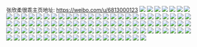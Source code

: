 张欣柔很乖主页地址: https://weibo.com/u/6813000123 
![](https://wx4.sinaimg.cn/mw2000/007r4EyLgy1h8qu2ezmyzj30u0140n5o.jpg) 
![](https://wx4.sinaimg.cn/mw2000/007r4EyLgy1h8pscxz8pyj30u0140ahg.jpg) 
![](https://wx4.sinaimg.cn/mw2000/007r4EyLgy1h8pscvpyanj31900u0wns.jpg) 
![](https://wx4.sinaimg.cn/mw2000/007r4EyLgy1h8psd0fykoj30u0141wof.jpg) 
![](https://wx4.sinaimg.cn/mw2000/007r4EyLgy1h8fj5tb8ruj324836cx6p.jpg) 
![](https://wx4.sinaimg.cn/mw2000/007r4EyLgy1h7wl61zymyj31sc2dsu0x.jpg) 
![](https://wx4.sinaimg.cn/mw2000/007r4EyLgy1h7wl5xu3cvj31dz1unb29.jpg) 
![](https://wx4.sinaimg.cn/mw2000/007r4EyLly1h64xjm2ne9j31400u00wh.jpg) 
![](https://wx4.sinaimg.cn/mw2000/007r4EyLgy1h5rbkerxqnj31o0280e82.jpg) 
![](https://wx4.sinaimg.cn/mw2000/007r4EyLgy1h5rbk507b1j31o0280b2a.jpg) 
![](https://wx4.sinaimg.cn/mw2000/007r4EyLgy1h5fz073lq1j30u014045t.jpg) 
![](https://wx4.sinaimg.cn/mw2000/007r4EyLgy1h5fz05eoktj30u0140n3z.jpg) 
![](https://wx4.sinaimg.cn/mw2000/007r4EyLgy1h4dqnkls17j30u01400zz.jpg) 
![](https://wx4.sinaimg.cn/mw2000/007r4EyLgy1h4dqnju9kyj30u014045v.jpg) 
![](https://wx4.sinaimg.cn/mw2000/007r4EyLgy1h2rai3cd52j32c0340kjm.jpg) 
![](https://wx4.sinaimg.cn/mw2000/007r4EyLgy1h2rai4u3ghj31dc21zay0.jpg) 
![](https://wx4.sinaimg.cn/mw2000/007r4EyLly1gz2ti0bzw0j31o0280x6q.jpg) 
![](https://wx4.sinaimg.cn/mw2000/007r4EyLly1gz2thxn9mvj31is211x6p.jpg) 
![](https://wx4.sinaimg.cn/mw2000/007r4EyLgy1gyb0tpyvb7j30u0190442.jpg) 
![](https://wx4.sinaimg.cn/mw2000/007r4EyLgy1gyb0tpf2xaj30u0190dla.jpg) 
![](https://wx4.sinaimg.cn/mw2000/007r4EyLgy1gyb0tqlsvyj31900u0n35.jpg) 
![](https://wx4.sinaimg.cn/mw2000/007r4EyLgy1gyb0tr7ytfj30u019044v.jpg) 
![](https://wx4.sinaimg.cn/mw2000/007r4EyLly1gxgsk6iy8wj322o340b2a.jpg) 
![](https://wx4.sinaimg.cn/mw2000/007r4EyLly1gxgsknwkzij322o340b2a.jpg) 
![](https://wx4.sinaimg.cn/mw2000/007r4EyLly1gxgskur5k2j322o340b2a.jpg) 
![](https://wx4.sinaimg.cn/mw2000/007r4EyLly1gxgsl4rhsij322o3407wi.jpg) 
![](https://wx4.sinaimg.cn/mw2000/007r4EyLly1gxgslbvtfhj322o3407wi.jpg) 
![](https://wx4.sinaimg.cn/mw2000/007r4EyLly1gxgsliu09cj322o340e82.jpg) 
![](https://wx4.sinaimg.cn/mw2000/007r4EyLly1gw4zo28gd7j31c92dsqv5.jpg) 
![](https://wx4.sinaimg.cn/mw2000/007r4EyLly1gw4zo457xzj31c92ds7wi.jpg) 
![](https://wx4.sinaimg.cn/mw2000/007r4EyLly1gvzd7fk5jwj322o340x6p.jpg) 
![](https://wx4.sinaimg.cn/mw2000/007r4EyLly1gvzd7hd04rj322o3401ky.jpg) 
![](https://wx4.sinaimg.cn/mw2000/007r4EyLly1gvzd7dv3twj322o3407wj.jpg) 
![](https://wx4.sinaimg.cn/mw2000/007r4EyLly1gvvsq1rwovj31os2j67wh.jpg) 
![](https://wx4.sinaimg.cn/mw2000/007r4EyLly1gvvsq37tl3j334022okjl.jpg) 
![](https://wx4.sinaimg.cn/mw2000/007r4EyLly1gvvsq0jqt5j334022ou0x.jpg) 
![](https://wx4.sinaimg.cn/mw2000/007r4EyLly1gvh9hbnwccj60u01407bv02.jpg) 
![](https://wx4.sinaimg.cn/mw2000/007r4EyLly1gvfuiyudk4j60u01900zm02.jpg) 
![](https://wx4.sinaimg.cn/mw2000/007r4EyLly1gvfuizrfl6j60u01907cg02.jpg) 
![](https://wx4.sinaimg.cn/mw2000/007r4EyLly1gvfuj1f0i4j60u01907bb02.jpg) 
![](https://wx4.sinaimg.cn/mw2000/007r4EyLly1gvfuiy5qvuj60u0190wlf02.jpg) 
![](https://wx4.sinaimg.cn/mw2000/007r4EyLly1gvf9o0re2zj61qp2m2x6p02.jpg) 
![](https://wx4.sinaimg.cn/mw2000/007r4EyLly1gvf9nymi3rj322o340npe.jpg) 
![](https://wx4.sinaimg.cn/mw2000/007r4EyLly1gtyfgfilp8j622o340x6p02.jpg) 
![](https://wx4.sinaimg.cn/mw2000/007r4EyLly1gtyfgjsaqaj634022ou0x02.jpg) 
![](https://wx4.sinaimg.cn/mw2000/007r4EyLly1gtyfgo9is7j634022o4qq02.jpg) 
![](https://wx4.sinaimg.cn/mw2000/007r4EyLly1gtabhgqfomj316e1kj7uh.jpg) 
![](https://wx4.sinaimg.cn/mw2000/007r4EyLly1gta0t9xnp4j30u0160k65.jpg) 
![](https://wx4.sinaimg.cn/mw2000/007r4EyLly1gsp5uzhzarj321i2ux7wj.jpg) 
![](https://wx4.sinaimg.cn/mw2000/007r4EyLly1gsp5v8ozmvj323z2yd1l0.jpg) 
![](https://wx4.sinaimg.cn/mw2000/007r4EyLly1gsp5uqz953j626231aqv702.jpg) 
![](https://wx4.sinaimg.cn/mw2000/007r4EyLly1gsp5vjkgbwj320r2tux6r.jpg) 
![](https://wx4.sinaimg.cn/mw2000/007r4EyLly1gskr9mk12fj31hc0zkqgp.jpg) 
![](https://wx4.sinaimg.cn/mw2000/007r4EyLly1gskr9m0ed5j30op111te2.jpg) 
![](https://wx4.sinaimg.cn/mw2000/007r4EyLly1gskr9n2bytj30u0190wl1.jpg) 
![](https://wx4.sinaimg.cn/mw2000/007r4EyLly1gshql0gs4pj30zo1dywpv.jpg) 
![](https://wx4.sinaimg.cn/mw2000/007r4EyLly1gshql1mcjcj30wq19tqaj.jpg) 
![](https://wx4.sinaimg.cn/mw2000/007r4EyLly1gshqky5nfyj30zo1dy7ei.jpg) 
![](https://wx4.sinaimg.cn/mw2000/007r4EyLly1gsdozwkkmkj31o0280hdt.jpg) 
![](https://wx4.sinaimg.cn/mw2000/007r4EyLly1gsdozzhvq4j31o0280hdt.jpg) 
![](https://wx4.sinaimg.cn/mw2000/007r4EyLly1gsdoztjvlrj31o0280npd.jpg) 
![](https://wx4.sinaimg.cn/mw2000/007r4EyLly1gsdici2ccyj31o0280hdt.jpg) 
![](https://wx4.sinaimg.cn/mw2000/007r4EyLly1gsdiclszihj31o0280u0x.jpg) 
![](https://wx4.sinaimg.cn/mw2000/007r4EyLly1gsdicplk2qj31o0280u0x.jpg) 
![](https://wx4.sinaimg.cn/mw2000/007r4EyLly1gsbq5g4j7sj31i0200b29.jpg) 
![](https://wx4.sinaimg.cn/mw2000/007r4EyLly1gs4kaa4tpkj32c033y4qr.jpg) 
![](https://wx4.sinaimg.cn/mw2000/007r4EyLly1gs3fzs2fcvj30zo1bkas8.jpg) 
![](https://wx4.sinaimg.cn/mw2000/007r4EyLly1gs3g0izxfbj30yd19tap0.jpg) 
![](https://wx4.sinaimg.cn/mw2000/007r4EyLly1gr6tdrzwkej30qa0z2149.jpg) 
![](https://wx4.sinaimg.cn/mw2000/007r4EyLly1gr6tdskwnaj30mn0u747e.jpg) 
![](https://wx4.sinaimg.cn/mw2000/007r4EyLly1gqtnwjnxdaj31o0280e82.jpg) 
![](https://wx4.sinaimg.cn/mw2000/007r4EyLly1gqcfpg1s8nj30u0140dtt.jpg) 
![](https://wx4.sinaimg.cn/mw2000/007r4EyLly1gpnet0nqhtj31o0280npd.jpg) 
![](https://wx4.sinaimg.cn/mw2000/007r4EyLly1gp5mjdpadfj31o0280hdt.jpg) 
![](https://wx4.sinaimg.cn/mw2000/007r4EyLly1gp5mj874pbj31o0280npd.jpg) 
![](https://wx4.sinaimg.cn/mw2000/007r4EyLly1gp5mjlpymvj31o0280hdt.jpg) 
![](https://wx4.sinaimg.cn/mw2000/007r4EyLly1gotqnm55kvj31911o0x6p.jpg) 
![](https://wx4.sinaimg.cn/mw2000/007r4EyLly1gotqnj8l15j31r02c0npe.jpg) 
![](https://wx4.sinaimg.cn/mw2000/007r4EyLly1gotqnp84jfj31u72g9u0y.jpg) 
![](https://wx4.sinaimg.cn/mw2000/007r4EyLly1go8qz9l5odj30u0160n3n.jpg) 
![](https://wx4.sinaimg.cn/mw2000/007r4EyLly1go8qzb50y8j30u0160te8.jpg) 
![](https://wx4.sinaimg.cn/mw2000/007r4EyLly1go8qzc7j4ej30u0160wk7.jpg) 
![](https://wx4.sinaimg.cn/mw2000/007r4EyLgy1gneg8hpuj1j31o02807wi.jpg) 
![](https://wx4.sinaimg.cn/mw2000/007r4EyLgy1ggy16435ocj31o0280npe.jpg) 
![](https://wx4.sinaimg.cn/mw2000/007r4EyLgy1ggy165on0cj31o0280npe.jpg) 
![](https://wx4.sinaimg.cn/mw2000/007r4EyLgy1ggy16269yoj31o0280npe.jpg) 
![](https://wx4.sinaimg.cn/mw2000/007r4EyLgy1gfzvoj2vesj326u2x5e82.jpg) 
![](https://wx4.sinaimg.cn/mw2000/007r4EyLgy1gfzvokr3rgj329m33shdu.jpg) 
![](https://wx4.sinaimg.cn/mw2000/007r4EyLgy1gfzvomfis7j325r2vp4qq.jpg) 
![](https://wx4.sinaimg.cn/mw2000/007r4EyLgy1gftqoac1blj322o340hdu.jpg) 
![](https://wx4.sinaimg.cn/mw2000/007r4EyLgy1gftqobuz8qj322o340qv6.jpg) 
![](https://wx4.sinaimg.cn/mw2000/007r4EyLgy1gftqodipdcj322o340e82.jpg) 
![](https://wx4.sinaimg.cn/mw2000/007r4EyLgy1gfmtt4yb28j31900u0481.jpg) 
![](https://wx4.sinaimg.cn/mw2000/007r4EyLgy1gfmtt4ga03j31900u0dqd.jpg) 
![](https://wx4.sinaimg.cn/mw2000/007r4EyLgy1gfmtt5hqsaj30u0190k10.jpg) 
![](https://wx4.sinaimg.cn/mw2000/007r4EyLgy1gfldwawzx3j334022oe84.jpg) 
![](https://wx4.sinaimg.cn/mw2000/007r4EyLgy1gfldw7rigej322o340hdw.jpg) 
![](https://wx4.sinaimg.cn/mw2000/007r4EyLgy1gfldwdp4jtj31zh2z7kjo.jpg) 
![](https://wx4.sinaimg.cn/mw2000/007r4EyLgy1gfklx0pgvaj334022okjn.jpg) 
![](https://wx4.sinaimg.cn/mw2000/007r4EyLgy1gfklwxu5ocj322o340qv7.jpg) 
![](https://wx4.sinaimg.cn/mw2000/007r4EyLgy1gfklx45nc3j32yo4g0e89.jpg) 
